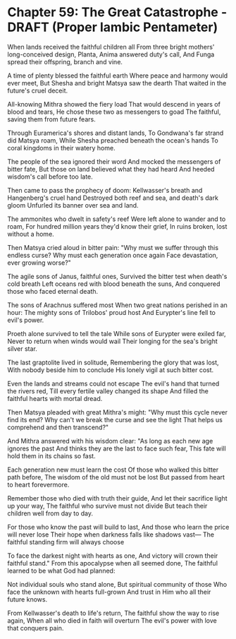 # Chapter 59: The Great Catastrophe - DRAFT (Proper Iambic Pentameter)

When lands received the faithful children all
From three bright mothers' long-conceived design,
Planta, Anima answered duty's call,
And Funga spread their offspring, branch and vine.

A time of plenty blessed the faithful earth
Where peace and harmony would ever meet,
But Shesha and bright Matsya saw the dearth
That waited in the future's cruel deceit.

All-knowing Mithra showed the fiery load
That would descend in years of blood and tears,
He chose these two as messengers to goad
The faithful, saving them from future fears.

Through Euramerica's shores and distant lands,
To Gondwana's far strand did Matsya roam,
While Shesha preached beneath the ocean's hands
To coral kingdoms in their watery home.

The people of the sea ignored their word
And mocked the messengers of bitter fate,
But those on land believed what they had heard
And heeded wisdom's call before too late.

Then came to pass the prophecy of doom:
Kellwasser's breath and Hangenberg's cruel hand
Destroyed both reef and sea, and death's dark gloom
Unfurled its banner over sea and land.

The ammonites who dwelt in safety's reef
Were left alone to wander and to roam,
For hundred million years they'd know their grief,
In ruins broken, lost without a home.

Then Matsya cried aloud in bitter pain:
"Why must we suffer through this endless curse?
Why must each generation once again
Face devastation, ever growing worse?"

The agile sons of Janus, faithful ones,
Survived the bitter test when death's cold breath
Left oceans red with blood beneath the suns,
And conquered those who faced eternal death.

The sons of Arachnus suffered most
When two great nations perished in an hour:
The mighty sons of Trilobos' proud host
And Eurypter's line fell to evil's power.

Proeth alone survived to tell the tale
While sons of Eurypter were exiled far,
Never to return when winds would wail
Their longing for the sea's bright silver star.

The last graptolite lived in solitude,
Remembering the glory that was lost,
With nobody beside him to conclude
His lonely vigil at such bitter cost.

Even the lands and streams could not escape
The evil's hand that turned the rivers red,
Till every fertile valley changed its shape
And filled the faithful hearts with mortal dread.

Then Matsya pleaded with great Mithra's might:
"Why must this cycle never find its end?
Why can't we break the curse and see the light
That helps us comprehend and then transcend?"

And Mithra answered with his wisdom clear:
"As long as each new age ignores the past
And thinks they are the last to face such fear,
This fate will hold them in its chains so fast.

Each generation new must learn the cost
Of those who walked this bitter path before,
The wisdom of the old must not be lost
But passed from heart to heart forevermore.

Remember those who died with truth their guide,
And let their sacrifice light up your way,
The faithful who survive must not divide
But teach their children well from day to day.

For those who know the past will build to last,
And those who learn the price will never lose
Their hope when darkness falls like shadows vast—
The faithful standing firm will always choose

To face the darkest night with hearts as one,
And victory will crown their faithful stand."
From this apocalypse when all seemed done,
The faithful learned to be what God had planned:

Not individual souls who stand alone,
But spiritual community of those
Who face the unknown with hearts full-grown
And trust in Him who all their future knows.

From Kellwasser's death to life's return,
The faithful show the way to rise again,
When all who died in faith will overturn
The evil's power with love that conquers pain.